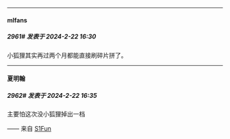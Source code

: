 ﻿
*****

####  mlfans  
##### 2961#       发表于 2024-2-22 16:30

小狐狸其实再过两个月都能直接刷碎片拼了。

*****

####  夏明翰  
##### 2962#       发表于 2024-2-22 16:35

主要怕这次没小狐狸掉出一档

—— 来自 [S1Fun](https://s1fun.koalcat.com)

